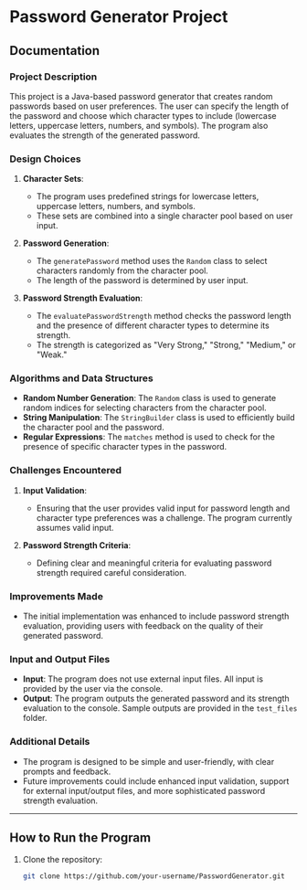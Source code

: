 # Password Generator Project

## Documentation

### Project Description
This project is a Java-based password generator that creates random passwords based on user preferences. The user can specify the length of the password and choose which character types to include (lowercase letters, uppercase letters, numbers, and symbols). The program also evaluates the strength of the generated password.

### Design Choices
1. **Character Sets**:
   - The program uses predefined strings for lowercase letters, uppercase letters, numbers, and symbols.
   - These sets are combined into a single character pool based on user input.

2. **Password Generation**:
   - The `generatePassword` method uses the `Random` class to select characters randomly from the character pool.
   - The length of the password is determined by user input.

3. **Password Strength Evaluation**:
   - The `evaluatePasswordStrength` method checks the password length and the presence of different character types to determine its strength.
   - The strength is categorized as "Very Strong," "Strong," "Medium," or "Weak."

### Algorithms and Data Structures
- **Random Number Generation**: The `Random` class is used to generate random indices for selecting characters from the character pool.
- **String Manipulation**: The `StringBuilder` class is used to efficiently build the character pool and the password.
- **Regular Expressions**: The `matches` method is used to check for the presence of specific character types in the password.

### Challenges Encountered
1. **Input Validation**:
   - Ensuring that the user provides valid input for password length and character type preferences was a challenge. The program currently assumes valid input.

2. **Password Strength Criteria**:
   - Defining clear and meaningful criteria for evaluating password strength required careful consideration.

### Improvements Made
- The initial implementation was enhanced to include password strength evaluation, providing users with feedback on the quality of their generated password.

### Input and Output Files
- **Input**: The program does not use external input files. All input is provided by the user via the console.
- **Output**: The program outputs the generated password and its strength evaluation to the console. Sample outputs are provided in the `test_files` folder.

### Additional Details
- The program is designed to be simple and user-friendly, with clear prompts and feedback.
- Future improvements could include enhanced input validation, support for external input/output files, and more sophisticated password strength evaluation.

---

## How to Run the Program
1. Clone the repository:
   ```bash
   git clone https://github.com/your-username/PasswordGenerator.git
